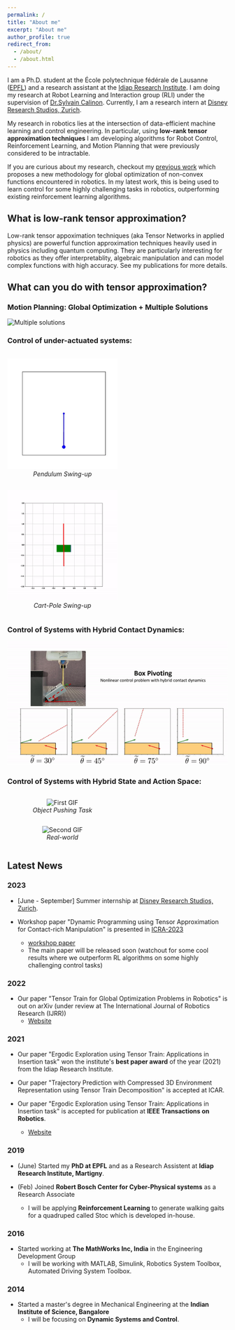 ```yaml
---
permalink: /
title: "About me"
excerpt: "About me"
author_profile: true
redirect_from: 
  - /about/
  - /about.html
---
```

I am a Ph.D. student at the École polytechnique fédérale de Lausanne ([EPFL](https://www.epfl.ch/en/)) and a research assistant at the [Idiap Research Institute](https://www.idiap.ch/en). I am doing my research at Robot Learning and Interaction group (RLI) under the supervision of [Dr.Sylvain Calinon](https://calinon.ch/).  Currently, I am a research intern at [Disney Research Studios, Zurich](https://studios.disneyresearch.com/).


My research in robotics lies at the intersection of data-efficient machine learning and control engineering. In particular, using **low-rank tensor approximation techniques** I am developing algorithms for Robot Control, Reinforcement Learning, and Motion Planning that were previously considered to be intractable. 

If you are curious about my research, checkout my [previous work]((https://sites.google.com/view/ttgo/home)) which proposes a new methodology for global optimization of non-convex functions encountered in robotics. In my latest work, this is being used to learn control for some highly challenging tasks in robotics, outperforming existing reinforcement learning algorithms. 

## What is low-rank tensor approximation?
Low-rank tensor appoximation techniques (aka Tensor Networks in applied physics) are powerful function approximation techniques heavily used in physics including quantum computing. They are particularly interesting for robotics as they offer interpretablity, algebraic manipulation and can model complex functions with high accuracy. See my publications for more details.  

## What can you do with tensor approximation?
### Motion Planning: Global Optimization + Multiple Solutions
![](../images/ttgo_no_task_1.gif "Multiple solutions")

### Control of under-actuated systems:
<div>
    <div style="display:inline-block; width:50%;">
        <p align="center">
            <img src="../images/pendulum_swinup.gif" alt="First GIF" width="400">
            <br>
            <em>Pendulum Swing-up</em>
        </p>
    </div>
    <div style="display:inline-block; width:50%;">
        <p align="center">
            <img src="../images/cartpole.gif" alt="Second GIF" 
            width="400">
            <br>
            <em>Cart-Pole Swing-up </em>
        </p>
    </div>
</div>

### Control of Systems with Hybrid Contact Dynamics:

![](../images/box_pivot.gif)

### Control of Systems with Hybrid State and Action Space: 

<div>
    <div style="display:inline-block; width:50%;">
        <p align="center">
            <img src="../images/pusshing_sim.gif" alt="First GIF" width="400">
            <br>
            <em> Object Pushing Task </em>
        </p>
    </div>
    <div style="display:inline-block; width:50%;">
        <p align="center">
            <img src="../images/pusing_hw.gif" alt="Second GIF" 
            width="400">
            <br>
            <em> Real-world </em>
        </p>
    </div>
</div>



## Latest News
### 2023
- [June - September] Summer internship at [Disney Research Studios, Zurich](https://studios.disneyresearch.com/). 

- Workshop paper "Dynamic Programming using Tensor Approximation for Contact-rich Manipulation" is presented in [ICRA-2023](https://sites.google.com/view/icra2023embracingcontacts/home?pli=1) 
  - [workshop paper](https://openreview.net/pdf?id=nhiMzuaPoP)
  - The main paper will be released soon (watchout for some cool results where we outperform RL algorithms on some highly challenging control tasks)


### 2022
- Our paper "Tensor Train for Global Optimization Problems in Robotics" is out on arXiv (under review at The International Journal of Robotics Research (IJRR))
  - [Website](https://sites.google.com/view/ttgo/home)

### 2021
- Our paper "Ergodic Exploration using Tensor Train: Applications in Insertion task" won the institute's  **best paper award** of the year (2021) from the Idiap Research Institute.

- Our paper "Trajectory Prediction with Compressed 3D Environment Representation using Tensor Train Decomposition" is accepted at ICAR. 

- Our paper "Ergodic Exploration using Tensor Train: Applications in Insertion task" is accepted for publication at **IEEE Transactions on Robotics**.
  - [Website](https://sites.google.com/view/ergodic-exploration/)

### 2019
- (June) Started my **PhD at EPFL** and as a Research Assistent at **Idiap Research Institute, Martigny**.

- (Feb) Joined **Robert Bosch Center for Cyber-Physical systems** as a Research Associate
  - I will be applying **Reinforcement Learning** to generate walking gaits for a quadruped called Stoc which is developed in-house.

### 2016
- Started working at **The MathWorks Inc, India** in the Engineering Development Group
  - I will be working with MATLAB, Simulink, Robotics System Toolbox, Automated Driving System Toolbox.

### 2014
- Started a master's degree in Mechanical Engineering at the **Indian Institute of Science, Bangalore**
  - I will be focusing on **Dynamic Systems and Control**.
